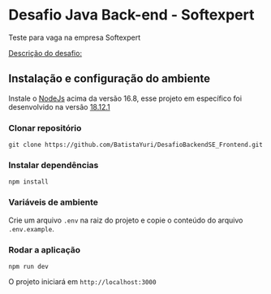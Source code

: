 # Desafio Java Back-end - Softexpert

Teste para vaga na empresa Softexpert

[Descrição do desafio:](https://github.com/ArturSch/DesafioBackendSE)

## Instalação e configuração do ambiente

Instale o [NodeJs](https://nodejs.org) acima da versão 16.8, esse projeto em específico foi desenvolvido na versão [18.12.1](https://nodejs.org/en/blog/release/v18.12.1)

### Clonar repositório

```
git clone https://github.com/BatistaYuri/DesafioBackendSE_Frontend.git
```

### Instalar dependências

```
npm install
```

### Variáveis de ambiente

Crie um arquivo `.env` na raiz do projeto e copie o conteúdo do arquivo `.env.example`.

### Rodar a aplicação

```
npm run dev
```

O projeto iniciará em `http://localhost:3000`
